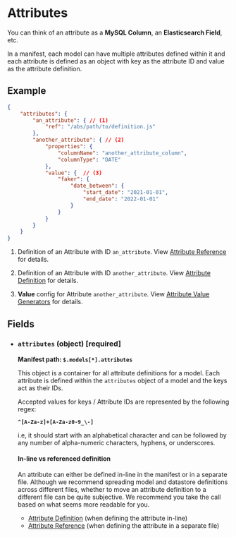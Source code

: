 # Attributes

You can think of an attribute as a **MySQL Column**, an **Elasticsearch Field**, etc.

In a manifest, each model can have multiple attributes defined within it and each attribute is defined as an object 
with key as the attribute ID and value as the attribute definition.

## Example

```json title="Attribute example"
{
	"attributes": {
		"an_attribute": { // (1)
			"ref": "/abs/path/to/definition.js"
		},
		"another_attribute": { // (2)
			"properties": {
				"columnName": "another_attribute_column",
				"columnType": "DATE"
			},
			"value": {  // (3)
				"faker": {
					"date_between": {
						"start_date": "2021-01-01",
						"end_date": "2022-01-01"
					}
				}
			}
		}
	}
}
```

1. Definition of an Attribute with ID `an_attribute`. View [Attribute Reference](./attribute_reference.md) for details.
   
2. Definition of an Attribute with ID `another_attribute`. View [Attribute Definition](./attribute_definition.md) 
   for details.
   
3. **Value** config for Attribute `another_attribute`. View [Attribute Value Generators](./value_generators.md) for 
   details.

## Fields

* ### `attributes` (object) [required]
	
	**Manifest path: `$.models[*].attributes`**

	This object is a container for all attribute definitions for a model. Each attribute is defined within the
  	`attributes` object of a model and the keys act as their IDs.
  
    Accepted values for keys / Attribute IDs are represented by the following regex:

    **`^[A-Za-z]+[A-Za-z0-9_\-]`**

    i.e, it should start with an alphabetical character and can be followed by any number of alpha-numeric characters, 
	hyphens, or underscores.
  
    #### In-line vs referenced definition

    An attribute can either be defined in-line in the manifest or in a separate file. Although we recommend 
  	spreading model and datastore definitions across different files, whether to move an attribute 
  	definition to a different file can be quite subjective. We recommend you take the call based on what seems more 
  	readable for you. 
    
    * [Attribute Definition](./attribute_definition.md) (when defining the attribute in-line)
    * [Attribute Reference](./attribute_reference.md) (when defining the attribute in a separate file)
    